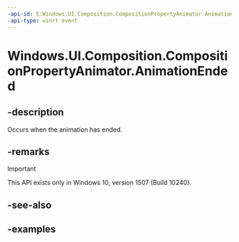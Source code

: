 ```yaml
---
-api-id: E:Windows.UI.Composition.CompositionPropertyAnimator.AnimationEnded
-api-type: winrt event
---
```


# Windows.UI.Composition.CompositionPropertyAnimator.AnimationEnded

<!--
public event Windows.Foundation.TypedEventHandler<Windows.UI.Composition.CompositionPropertyAnimator,Windows.UI.Composition.AnimationEndedEventArgs> AnimationEnded;
-->

## -description

Occurs when the animation has ended.

## -remarks

> [!IMPORTANT]
> This API exists only in Windows 10, version 1507 (Build 10240).

## -see-also

## -examples


